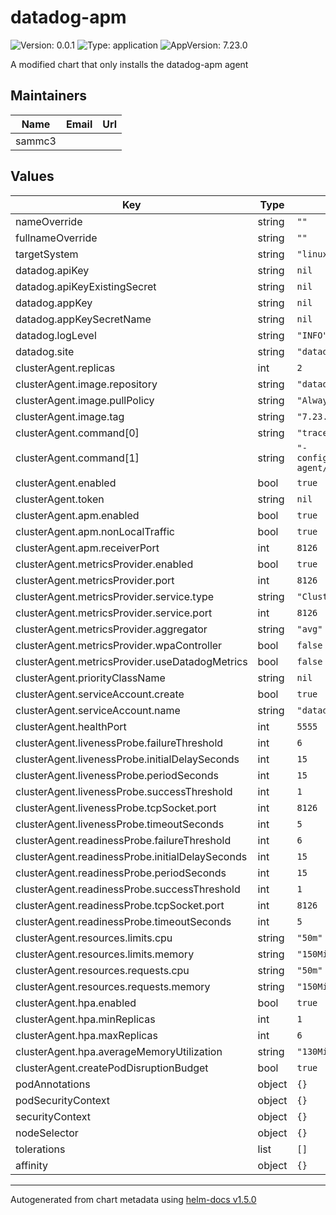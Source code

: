 # datadog-apm

![Version: 0.0.1](https://img.shields.io/badge/Version-0.0.1-informational?style=flat-square) ![Type: application](https://img.shields.io/badge/Type-application-informational?style=flat-square) ![AppVersion: 7.23.0](https://img.shields.io/badge/AppVersion-7.23.0-informational?style=flat-square)

A modified chart that only installs the datadog-apm agent

## Maintainers

| Name | Email | Url |
| ---- | ------ | --- |
| sammc3 |  |  |

## Values

| Key | Type | Default | Description |
|-----|------|---------|-------------|
| nameOverride | string | `""` |  |
| fullnameOverride | string | `""` |  |
| targetSystem | string | `"linux"` |  |
| datadog.apiKey | string | `nil` |  |
| datadog.apiKeyExistingSecret | string | `nil` |  |
| datadog.appKey | string | `nil` |  |
| datadog.appKeySecretName | string | `nil` |  |
| datadog.logLevel | string | `"INFO"` |  |
| datadog.site | string | `"datadoghq.com"` |  |
| clusterAgent.replicas | int | `2` |  |
| clusterAgent.image.repository | string | `"datadog/agent"` |  |
| clusterAgent.image.pullPolicy | string | `"Always"` |  |
| clusterAgent.image.tag | string | `"7.23.0"` |  |
| clusterAgent.command[0] | string | `"trace-agent"` |  |
| clusterAgent.command[1] | string | `"-config=/etc/datadog-agent/datadog.yaml"` |  |
| clusterAgent.enabled | bool | `true` |  |
| clusterAgent.token | string | `nil` |  |
| clusterAgent.apm.enabled | bool | `true` |  |
| clusterAgent.apm.nonLocalTraffic | bool | `true` |  |
| clusterAgent.apm.receiverPort | int | `8126` |  |
| clusterAgent.metricsProvider.enabled | bool | `true` |  |
| clusterAgent.metricsProvider.port | int | `8126` |  |
| clusterAgent.metricsProvider.service.type | string | `"ClusterIP"` |  |
| clusterAgent.metricsProvider.service.port | int | `8126` |  |
| clusterAgent.metricsProvider.aggregator | string | `"avg"` |  |
| clusterAgent.metricsProvider.wpaController | bool | `false` |  |
| clusterAgent.metricsProvider.useDatadogMetrics | bool | `false` |  |
| clusterAgent.priorityClassName | string | `nil` |  |
| clusterAgent.serviceAccount.create | bool | `true` |  |
| clusterAgent.serviceAccount.name | string | `"datadog-apm"` |  |
| clusterAgent.healthPort | int | `5555` |  |
| clusterAgent.livenessProbe.failureThreshold | int | `6` |  |
| clusterAgent.livenessProbe.initialDelaySeconds | int | `15` |  |
| clusterAgent.livenessProbe.periodSeconds | int | `15` |  |
| clusterAgent.livenessProbe.successThreshold | int | `1` |  |
| clusterAgent.livenessProbe.tcpSocket.port | int | `8126` |  |
| clusterAgent.livenessProbe.timeoutSeconds | int | `5` |  |
| clusterAgent.readinessProbe.failureThreshold | int | `6` |  |
| clusterAgent.readinessProbe.initialDelaySeconds | int | `15` |  |
| clusterAgent.readinessProbe.periodSeconds | int | `15` |  |
| clusterAgent.readinessProbe.successThreshold | int | `1` |  |
| clusterAgent.readinessProbe.tcpSocket.port | int | `8126` |  |
| clusterAgent.readinessProbe.timeoutSeconds | int | `5` |  |
| clusterAgent.resources.limits.cpu | string | `"50m"` |  |
| clusterAgent.resources.limits.memory | string | `"150Mi"` |  |
| clusterAgent.resources.requests.cpu | string | `"50m"` |  |
| clusterAgent.resources.requests.memory | string | `"150Mi"` |  |
| clusterAgent.hpa.enabled | bool | `true` |  |
| clusterAgent.hpa.minReplicas | int | `1` |  |
| clusterAgent.hpa.maxReplicas | int | `6` |  |
| clusterAgent.hpa.averageMemoryUtilization | string | `"130Mi"` |  |
| clusterAgent.createPodDisruptionBudget | bool | `true` |  |
| podAnnotations | object | `{}` |  |
| podSecurityContext | object | `{}` |  |
| securityContext | object | `{}` |  |
| nodeSelector | object | `{}` |  |
| tolerations | list | `[]` |  |
| affinity | object | `{}` |  |

----------------------------------------------
Autogenerated from chart metadata using [helm-docs v1.5.0](https://github.com/norwoodj/helm-docs/releases/v1.5.0)
